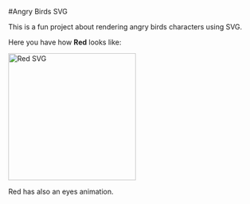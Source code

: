 #Angry Birds SVG

This is a fun project about rendering angry birds characters using SVG.

Here you have how **Red** looks like: 

<img src="https://user-images.githubusercontent.com/1313018/65802113-ff7aac00-e17a-11e9-855e-d3aee85e4d10.png" width="256" height="256" title="Red SVG">

Red has also an eyes animation.
